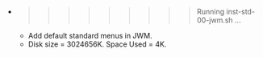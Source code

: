 * >>>>>>>>> Running inst-std-00-jwm.sh ...
  * Add default standard menus in JWM.
  * Disk size = 3024656K. Space Used = 4K.
